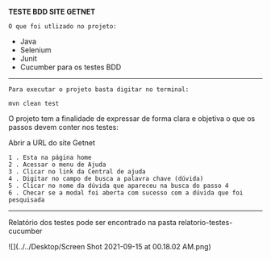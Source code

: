 **TESTE BDD SITE GETNET**

    O que foi utlizado no projeto:

* Java
* Selenium
* Junit
* Cucumber para os testes BDD

---

    Para executar o projeto basta digitar no terminal: 

    mvn clean test

O projeto tem a finalidade de expressar de forma clara e objetiva o que os passos devem
conter nos testes:

Abrir a URL do site Getnet

    1 . Esta na página home
    2 . Acessar o menu de Ajuda
    3 . Clicar no link da Central de ajuda
    4 . Digitar no campo de busca a palavra chave (dúvida)
    5 . Clicar no nome da dúvida que apareceu na busca do passo 4
    6 . Checar se a modal foi aberta com sucesso com a dúvida que foi pesquisada

---

Relatório dos testes pode ser encontrado na pasta relatorio-testes-cucumber

![](../../Desktop/Screen Shot 2021-09-15 at 00.18.02 AM.png)
